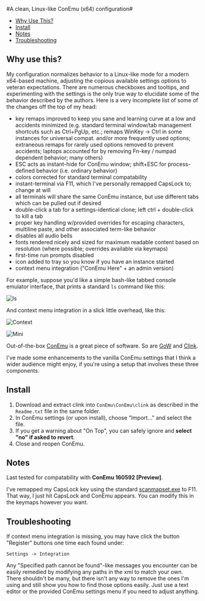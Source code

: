 #A clean, Linux-like ConEmu (x64) configuration#

- [Why Use This?](#why-use-this)
- [Install](#install)
- [Notes](#notes)
- [Troubleshooting](#troubleshooting)

## Why use this? ##

My configuration normalizes behavior to a Linux-like mode for a modern x64-based machine, adjusting the copious available settings options to veteran expectations. There are numerous checkboxes and tooltips, and experimenting with the settings is the only true way to elucidate some of the behavior described by the authors. Here is a very incomplete list of some of the changes off the top of my head:

- key remaps improved to keep you sane and learning curve at a low and accidents minimized (e.g. standard terminal window/tab management shortcuts such as Ctrl+PgUp, etc.; remaps WinKey -> Ctrl in some instances for universal compat. and/or more frequently used options; extraneous remaps for rarely used options removed to prevent accidents; laptops accounted for by removing Fn-key / numpad dependent behavior; many others)
- ESC acts as instant-hide for ConEmu window; shift+ESC for process-defined behavior (i.e. ordinary behavior)
- colors corrected for standard terminal compatability
- instant-terminal via F11, which I've personally remapped CapsLock to; change at will
- all terminals will share the same ConEmu instance, but use different tabs which can be pulled out if desired
- double-click a tab for a settings-identical clone; left ctrl + double-click to kill a tab
- proper key handling w/provided overrides for escaping characters, multiline paste, and other associated term-like behavior
- disables all audio bells
- fonts rendered nicely and sized for maximum readable content based on resolution (where possible; overrides available via keymaps)
- first-time run prompts disabled
- icon added to tray so you know if you have an instance started
- context menu integration ("ConEmu Here" + an admin version)

For example, suppose you'd like a simple bash-like tabbed console emulator interface, that prints a standard `ls`
command like this:

![ls](http://www.entangledloops.com/img/ConEmu/ls.png)

And context menu integration in a slick little overhead, like this:

![Context](http://www.entangledloops.com/img/ConEmu/context.png)

![Mini](http://www.entangledloops.com/img/ConEmu/mini.png)

Out-of-the-box [ConEmu](https://conemu.github.io) is a great piece of software.
So are [GoW](https://github.com/bmatzelle/gow/wiki) and [Clink](https://mridgers.github.io/clink).

I've made some enhancements to the vanilla ConEmu settings that I think a wider audience might enjoy, if you're using a setup that involves these three components.

## Install ##

1. Download and extract clink into `ConEmu\ConEmu\clink` as described in the `Readme.txt` file in the same folder.
2. In ConEmu settings (or upon install), choose "Import..." and select the file.
3. If you get a warning about "On Top", you can safely ignore and **select "no" if  asked to revert**.
4. Close and reopen ConEmu.

## Notes ##

Last tested for compatability with **ConEmu 160592 [Preview]**.

I've remapped my CapsLock key using the standard [scanmapset.exe](http://www.entangledloops.com/files/bin/scanmapset.exe) to F11.
That way, I just hit CapsLock and ConEmu appears. You can modify this in the keymaps however you want.

## Troubleshooting ##

If context menu integration is missing, you may have click the button "Register" buttons one time each found under:

    Settings -> Integration

Any "Specified path cannot be found"-like messages you encounter can be easily remedied by modifying any paths in the xml to match your own. There shouldn't be many, but there isn't any way to remove the ones I'm using and still show you how to find those options easily. Just use a text editor or the provided ConEmu settings menu if you need to adjust anything.
